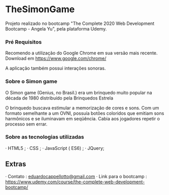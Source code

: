 # TheSimonGame

Projeto realizado no bootcamp "The Complete 2020 Web Development Bootcamp - Angela Yu", pela plataforma Udemy.

### Pré Requisitos

Recomendo a utilização do Google Chrome em sua versão mais recente.
Download em https://www.google.com/chrome/

A aplicação também possui interações sonoras.


### Sobre o Simon game

O Simon game (Genius, no Brasil.) era um brinquedo muito popular na década de 1980 distribuído pela Brinquedos Estrela

O brinquedo buscava estimular a memorização de cores e sons. Com um formato semelhante a um OVNI, possuía botões coloridos que emitiam sons harmônicos e se iluminavam em seqüência. Cabia aos jogadores repetir o processo sem errar.

### Sobre as tecnologias utilizadas

· HTML5 ;
· CSS ;
· JavaScript ( ES6) ;
· JQuery;

## Extras

· Contato : eduardocappellotto@gmail.com
· Link para o bootcamp : https://www.udemy.com/course/the-complete-web-development-bootcamp/

